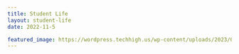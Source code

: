 ```yaml
---
title: Student Life
layout: student-life
date: 2022-11-5

featured_image: https://wordpress.techhigh.us/wp-content/uploads/2023/01/students-image.jpg
---
```



